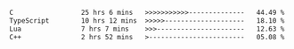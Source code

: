 <!--START_SECTION:waka-->

```txt
C                 25 hrs 6 mins   >>>>>>>>>>>--------------   44.49 %
TypeScript        10 hrs 12 mins  >>>>>--------------------   18.10 %
Lua               7 hrs 7 mins    >>>----------------------   12.63 %
C++               2 hrs 52 mins   >------------------------   05.08 %
```

<!--END_SECTION:waka-->
